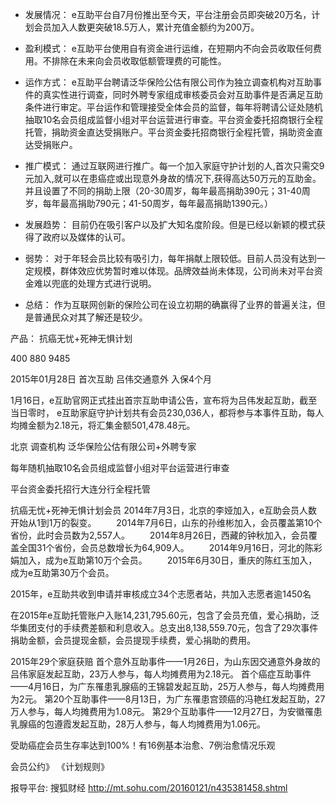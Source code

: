 
- 发展情况：
  e互助平台自7月份推出至今天，平台注册会员即突破20万名，计划会员加入人数更突破18.5万人，累计充值金额约为200万。

- 盈利模式：
  e互助平台使用自有资金进行运维，在短期内不向会员收取任何费用。不排除在未来向会员收取低额管理费的可能性。

- 运作方式：
  e互助平台聘请泛华保险公估有限公司作为独立调查机构对互助事件的真实性进行调查，同时外聘专家组成审核委员会对互助事件是否满足互助条件进行审定。平台运作和管理接受全体会员的监督，每年将聘请公证处随机抽取10名会员组成监督小组对平台运营进行审查。平台资金委托招商银行全程托管，捐助资金直达受捐账户。平台资金委托招商银行全程托管，捐助资金直达受捐账户。

- 推广模式：
  通过互联网进行推广。每一个加入家庭守护计划的人,首次只需交9元加入,就可以在患癌症或出现意外身故的情况下,获得高达50万元的互助金。并且设置了不同的捐助上限（20-30周岁，每年最高捐助390元；31-40周岁，每年最高捐助790元；41-50周岁，每年最高捐助1390元。）

- 发展趋势：
  目前仍在吸引客户以及扩大知名度阶段。但是已经以新颖的模式获得了政府以及媒体的认可。

- 弱势：
  对于年轻会员比较有吸引力，每年捐献上限较低。目前人员没有达到一定规模，群体效应优势暂时难以体现。品牌效益尚未体现，公司尚未对平台资金难以兜底的处理方式进行说明。

- 总结：
  作为互联网创新的保险公司在设立初期的确赢得了业界的普遍关注，但是普通民众对其了解还是较少。

产品： 抗癌无忧+死神无惧计划


400 880 9485

2015年01月28日 首次互助 吕伟交通意外 入保4个月

1月16日，e互助官网正式挂出首宗互助申请公告，宣布将为吕伟发起互助，截至当日零时， e互助家庭守护计划共有会员230,036人，都将参与本事件互助，每人均摊金额为2.18元，将汇集金额501,478.48元。

北京
调查机构 泛华保险公估有限公司+外聘专家

每年随机抽取10名会员组成监督小组对平台运营进行审查

平台资金委托招行大连分行全程托管



抗癌无忧+死神无惧计划会员
2014年7月3日，北京的李娅加入，e互助会员人数开始从1到1万的裂变。
　　2014年7月6日，山东的孙维彬加入，会员覆盖第10个省份，此时会员数为2,557人。
　　2014年8月26日，西藏的钟秋加入，会员覆盖全国31个省份，会员总数增长为64,909人。
　　2014年9月16日，河北的陈彩娟加入，成为e互助第10万个会员。
　　2015年6月30日，重庆的陈红玉加入，成为e互助第30万个会员。

2015年，e互助共收到申请并审核成立34个志愿者站，共加入志愿者逾1450名

在2015年e互助托管账户入账14,231,795.60元，包含了会员充值，爱心捐助，泛华集团支付的手续费差额和利息收入。总支出8,138,559.70元，包含了29次事件捐助金额，会员提现金额，会员提现手续费，爱心捐助的费用。

2015年29个家庭获赔
首个意外互助事件——1月26日，为山东因交通意外身故的吕伟家庭发起互助，23万人参与，每人均摊费用为2.18元。
首个癌症互助事件——4月16日，为广东罹患乳腺癌的王锦碧发起互助，25万人参与，每人均摊费用为2元。
第20个互助事件——8月13日，为广东罹患宫颈癌的冯艳红发起互助，27万人参与，每人均摊费用为1.08元。
第29个互助事件——12月27日，为安徽罹患乳腺癌的包遵霞发起互助，28万人参与，每人均摊费用为1.06元。

受助癌症会员生存率达到100%！有16例基本治愈、7例治愈情况乐观


会员公约》
《计划规则》

报导平台:
搜狐财经 http://mt.sohu.com/20160121/n435381458.shtml
